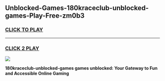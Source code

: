 
## Unblocked-Games-180kraceclub-unblocked-games-Play-Free-zm0b3
<h3>
<a href="https://premium76.site?title=180kraceclub-unblocked-games&ref=24M">CLICK TO PLAY</a></h3>
<hr>

<h3>
<a href="https://premium76.site?title=180kraceclub-unblocked-games&ref=24M">CLICK 2 PLAY</a>
  
</h3>

<a href="https://premium76.site?title=180kraceclub-unblocked-games&ref=24M"><img src="https://clearcache.store/games.png"></a>


**180kraceclub-unblocked-games games unblocked: Your Gateway to Fun and Accessible Online Gaming**
